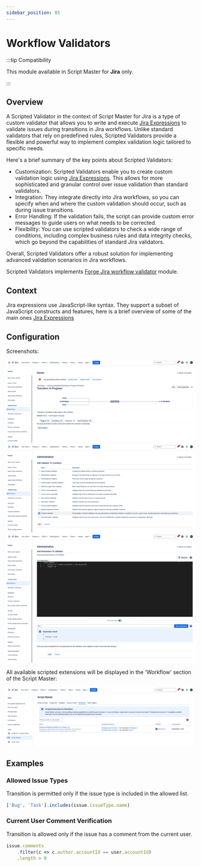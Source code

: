 ```yaml
---
sidebar_position: 85
---
```


# Workflow Validators

:::tip Compatibility

This module available in Script Master for **Jira** only.

:::


## Overview 

A Scripted Validator in the context of Script Master for Jira is a type of custom validator that allows you to write and execute [Jira Expressions](https://developer.atlassian.com/cloud/jira/platform/jira-expressions/) to validate issues during transitions in Jira workflows. Unlike standard validators that rely on predefined rules, Scripted Validators provide a flexible and powerful way to implement complex validation logic tailored to specific needs.

Here's a brief summary of the key points about Scripted Validators:

- Customization: Scripted Validators enable you to create custom validation logic using [Jira Expressions](https://developer.atlassian.com/cloud/jira/platform/jira-expressions/). This allows for more sophisticated and granular control over issue validation than standard validators.
- Integration: They integrate directly into Jira workflows, so you can specify when and where the custom validation should occur, such as during issue transitions.
- Error Handling: If the validation fails, the script can provide custom error messages to guide users on what needs to be corrected.
- Flexibility: You can use scripted validators to check a wide range of conditions, including complex business rules and data integrity checks, which go beyond the capabilities of standard Jira validators.

Overall, Scripted Validators offer a robust solution for implementing advanced validation scenarios in Jira workflows.

Scripted Validators implements [Forge Jira workflow validator](https://developer.atlassian.com/platform/forge/manifest-reference/modules/jira-workflow-validator/) module. 


## Context

Jira expressions use JavaScript-like syntax. They support a subset of JavaScript constructs and features, here is a brief overview of some of the main ones [Jira Expressions](https://developer.atlassian.com/cloud/jira/platform/jira-expressions/)


## Configuration

Screenshots:

![](./img/configuration-screenshot-1.png)
![](./img/configuration-screenshot-2.png)
![](./img/configuration-screenshot-3.png)

All available scripted extensions will be displayed in the 'Workflow' section of the Script Master:

![](./img/workflows-tab.png)


## Examples

### Allowed Issue Types

Transition is permitted only if the issue type is included in the allowed list.

```javascript
['Bug', 'Task'].includes(issue.issueType.name)
```

### Current User Comment Verification

Transition is allowed only if the issue has a comment from the current user.

```javascript
issue.comments
    .filter(c => c.author.accountId == user.accountId)
    .length > 0
```